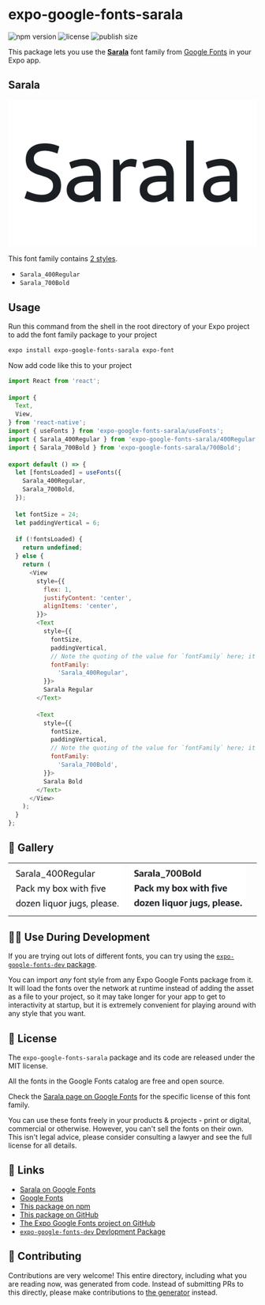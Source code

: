 # expo-google-fonts-sarala

![npm version](https://flat.badgen.net/npm/v/expo-google-fonts-sarala)
![license](https://flat.badgen.net/github/license/expo/google-fonts)
![publish size](https://flat.badgen.net/packagephobia/install/expo-google-fonts-sarala)

This package lets you use the [**Sarala**](https://fonts.google.com/specimen/Sarala) font family from [Google Fonts](https://fonts.google.com/) in your Expo app.

## Sarala

![Sarala](./font-family.png)

This font family contains [2 styles](#-gallery).

- `Sarala_400Regular`
- `Sarala_700Bold`

## Usage

Run this command from the shell in the root directory of your Expo project to add the font family package to your project
```sh
expo install expo-google-fonts-sarala expo-font
```

Now add code like this to your project
```js
import React from 'react';

import {
  Text,
  View,
} from 'react-native';
import { useFonts } from 'expo-google-fonts-sarala/useFonts';
import { Sarala_400Regular } from 'expo-google-fonts-sarala/400Regular';
import { Sarala_700Bold } from 'expo-google-fonts-sarala/700Bold';

export default () => {
  let [fontsLoaded] = useFonts({
    Sarala_400Regular,
    Sarala_700Bold,
  });

  let fontSize = 24;
  let paddingVertical = 6;

  if (!fontsLoaded) {
    return undefined;
  } else {
    return (
      <View
        style={{
          flex: 1,
          justifyContent: 'center',
          alignItems: 'center',
        }}>
        <Text
          style={{
            fontSize,
            paddingVertical,
            // Note the quoting of the value for `fontFamily` here; it expects a string!
            fontFamily:
              'Sarala_400Regular',
          }}>
          Sarala Regular
        </Text>

        <Text
          style={{
            fontSize,
            paddingVertical,
            // Note the quoting of the value for `fontFamily` here; it expects a string!
            fontFamily:
              'Sarala_700Bold',
          }}>
          Sarala Bold
        </Text>
      </View>
    );
  }
};

```

## 🔡 Gallery


||||
|-|-|-|
|![Sarala_400Regular](.//400Regular/Sarala_400Regular.ttf.png)|![Sarala_700Bold](.//700Bold/Sarala_700Bold.ttf.png)|||


## 👩‍💻 Use During Development

If you are trying out lots of different fonts, you can try using the [`expo-google-fonts-dev` package](https://github.com/freeboub/google-fonts/tree/master/font-packages/dev#readme).

You can import *any* font style from any Expo Google Fonts package from it. It will load the fonts
over the network at runtime instead of adding the asset as a file to your project, so it may take longer
for your app to get to interactivity at startup, but it is extremely convenient
for playing around with any style that you want.

## 📖 License

The `expo-google-fonts-sarala` package and its code are released under the MIT license.

All the fonts in the Google Fonts catalog are free and open source.

Check the [Sarala page on Google Fonts](https://fonts.google.com/specimen/Sarala) for the specific license of this font family.

You can use these fonts freely in your products & projects - print or digital, commercial or otherwise. However, you can't sell the fonts on their own. This isn't legal advice, please consider consulting a lawyer and see the full license for all details.

## 🔗 Links

- [Sarala on Google Fonts](https://fonts.google.com/specimen/Sarala)
- [Google Fonts](https://fonts.google.com/)
- [This package on npm](https://www.npmjs.com/package/expo-google-fonts-sarala)
- [This package on GitHub](https://github.com/freeboub/google-fonts/tree/master/font-packages/sarala)
- [The Expo Google Fonts project on GitHub](https://github.com/freeboub/google-fonts)
- [`expo-google-fonts-dev` Devlopment Package](https://github.com/freeboub/google-fonts/tree/master/font-packages/dev)

## 🤝 Contributing

Contributions are very welcome! This entire directory, including what you are reading now, was generated from code. Instead of submitting PRs to this directly, please make contributions to [the generator](https://github.com/freeboub/google-fonts/tree/master/packages/generator) instead.

